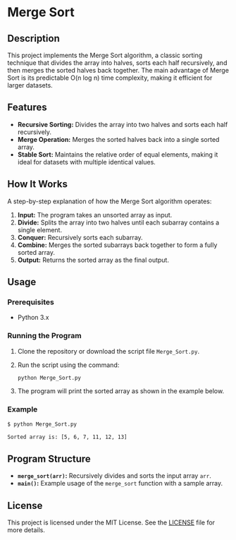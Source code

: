 # Merge Sort

## Description

This project implements the Merge Sort algorithm, a classic sorting technique that divides the array into halves, sorts each half recursively, and then merges the sorted halves back together. The main advantage of Merge Sort is its predictable O(n log n) time complexity, making it efficient for larger datasets.

## Features

- **Recursive Sorting:** Divides the array into two halves and sorts each half recursively.
- **Merge Operation:** Merges the sorted halves back into a single sorted array.
- **Stable Sort:** Maintains the relative order of equal elements, making it ideal for datasets with multiple identical values.

## How It Works

A step-by-step explanation of how the Merge Sort algorithm operates:

1. **Input:** The program takes an unsorted array as input.
2. **Divide:** Splits the array into two halves until each subarray contains a single element.
3. **Conquer:** Recursively sorts each subarray.
4. **Combine:** Merges the sorted subarrays back together to form a fully sorted array.
5. **Output:** Returns the sorted array as the final output.

## Usage

### Prerequisites

- Python 3.x

### Running the Program

1. Clone the repository or download the script file `Merge_Sort.py`.
2. Run the script using the command:

    ```bash
    python Merge_Sort.py
    ```

3. The program will print the sorted array as shown in the example below.

### Example

```bash
$ python Merge_Sort.py

Sorted array is: [5, 6, 7, 11, 12, 13]
```
## Program Structure

- **`merge_sort(arr)`:** Recursively divides and sorts the input array `arr`.
- **`main()`:** Example usage of the `merge_sort` function with a sample array.

## License

This project is licensed under the MIT License. See the [LICENSE](LICENSE) file for more details.


